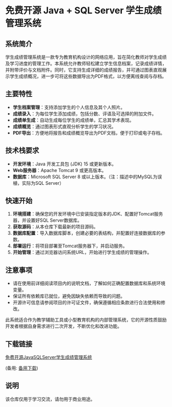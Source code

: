 # 免费开源 Java + SQL Server 学生成绩管理系统

## 系统简介
学生成绩管理系统是一款专为教育机构设计的网络应用，旨在简化教师对学生成绩及学习进度的管理工作。本系统允许教师轻松建立学生信息档案，记录成绩详情，并附带评价与文档附件。同时，它支持生成详细的成绩报告，并可通过图表直观展示学生成绩概况，进一步可将这些数据导出为PDF格式，以方便离线查阅与存档。

## 主要特性
- **学生档案管理**：支持添加学生的个人信息及其个人照片。
- **成绩录入**：为每位学生添加成绩，包括分数、评语及可选择的附加文件。
- **成绩单生成**：自动生成每位学生的成绩单，汇总其学术表现。
- **成绩概览**：通过图表形式直观分析学生的学习状况。
- **PDF导出**：方便地将报告和成绩概览导出为PDF文档，便于打印或电子存档。

## 技术栈要求
- **开发环境**：Java 开发工具包 (JDK) 15 或更新版本。
- **Web服务器**：Apache Tomcat 9 或更高版本。
- **数据库**：Microsoft SQL Server 8 或以上版本。（注：描述中的MySQL为误植，实际为SQL Server）

## 快速开始
1. **环境搭建**：确保您的开发环境中已安装指定版本的JDK、配置好Tomcat服务器，并设置好SQL Server数据库。
2. **获取源码**：从本仓库下载最新的项目源码。
3. **数据库配置**：导入数据库脚本，创建必要的表结构，并配置好连接数据库的参数。
4. **部署运行**：将项目部署至Tomcat服务器下，并启动服务。
5. **开始管理**：通过浏览器访问系统URL，开始进行学生成绩的管理操作。

## 注意事项
- 请在使用前详细阅读项目内的说明文档，了解如何正确配置数据库和系统环境变量。
- 保证所有依赖库已就位，避免因缺失依赖而导致的问题。
- 开源许可信息请参阅项目的许可证文件，确保遵循相应条款进行合法使用和修改。

此系统适合作为教学辅助工具或小型教育机构的内部管理系统，它的开源性质鼓励开发者根据自身需求进行二次开发，不断优化和改进功能。

## 下载链接
[免费开源JavaSQLServer学生成绩管理系统](https://pan.quark.cn/s/503dd7fca7c2) 

(备用: [备用下载](https://pan.baidu.com/s/1otT7AqdMphchGmWlITHJtg?pwd=1234))

## 说明

该仓库仅用于学习交流，请勿用于商业用途。
